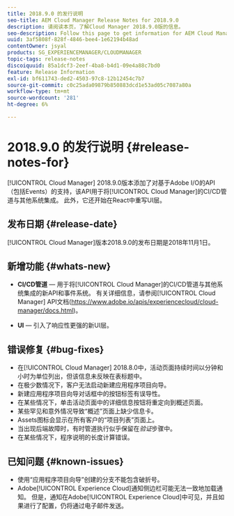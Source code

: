 ```yaml
---
title: 2018.9.0 的发行说明
seo-title: AEM Cloud Manager Release Notes for 2018.9.0
description: 请阅读本页，了解Cloud Manager 2018.9.0版的信息。
seo-description: Follow this page to get information for AEM Cloud Manager Release 2018.9.0.
uuid: 3af5808f-828f-4846-bee4-1e62194b48ad
contentOwner: jsyal
products: SG_EXPERIENCEMANAGER/CLOUDMANAGER
topic-tags: release-notes
discoiquuid: 85a1dcf3-2eef-4ba8-b4d1-09e4a88c7bd0
feature: Release Information
exl-id: bf611743-ded2-4503-97c8-12b12454c7b7
source-git-commit: c0c25ada09879b850883dcd1e53ad05c7087a80a
workflow-type: tm+mt
source-wordcount: '281'
ht-degree: 6%

---
```


# 2018.9.0 的发行说明 {#release-notes-for}

[!UICONTROL Cloud Manager] 2018.9.0版本添加了对基于Adobe I/O的API（包括Events）的支持，该API用于将[!UICONTROL Cloud Manager]的CI/CD管道与其他系统集成。 此外，它还开始在React中重写UI层。

## 发布日期 {#release-date}

[!UICONTROL Cloud Manager]版本2018.9.0的发布日期是2018年11月1日。

## 新增功能 {#whats-new}

* **CI/CD管道** — 用于将[!UICONTROL Cloud Manager]的CI/CD管道与其他系统集成的新API和事件系统。 有关详细信息，请参阅[!UICONTROL Cloud Manager] API文档(https://www.adobe.io/apis/experiencecloud/cloud-manager/docs.html)。

* **UI** — 引入了响应性更强的新UI层。

## 错误修复 {#bug-fixes}

* 在[!UICONTROL Cloud Manager] 2018.8.0中，活动页面持续时间以分钟和小时为单位列出，但该信息未反映在表标题中。
* 在极少数情况下，客户无法启动新建应用程序项目向导。
* 新建应用程序项目向导对话框中的按钮标签有误导性。
* 在某些情况下，单击活动页面中的详细信息按钮将重定向到概述页面。
* 某些罕见和意外情况导致“概述”页面上缺少信息卡。
* Assets图标会显示在所有客户的“项目列表”页面上。
* 当出现后端故障时，有时管道执行似乎保留在&#x200B;*验证*&#x200B;步骤中。
* 在某些情况下，程序说明的长度计算错误。

## 已知问题 {#known-issues}

* 使用“应用程序项目向导”创建的分支不能包含破折号。
* Adobe[!UICONTROL Experience Cloud]通知侧边栏可能无法一致地加载通知。 但是，通知在Adobe[!UICONTROL Experience Cloud]中可见，并且如果进行了配置，仍将通过电子邮件发送。
